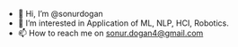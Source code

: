 - 👋 Hi, I’m @sonurdogan
- 👀 I’m interested in Application of ML, NLP, HCI, Robotics.
- 📫 How to reach me on sonur.dogan4@gmail.com

<!---
sonurdogan/sonurdogan is a ✨ special ✨ repository because its `README.md` (this file) appears on your GitHub profile.
You can click the Preview link to take a look at your changes.
--->
